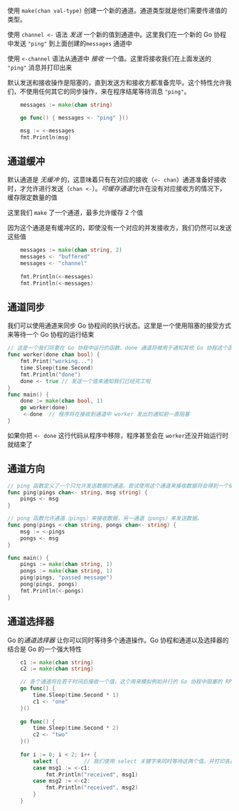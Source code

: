 使用 `make(chan val-type)` 创建一个新的通道。通道类型就是他们需要传递值的类型。

使用 `channel <-` 语法 *发送* 一个新的值到通道中。这里我们在一个新的 Go 协程中发送 `"ping"` 到上面创建的`messages` 通道中

使用 `<-channel` 语法从通道中 *接收* 一个值。这里将接收我们在上面发送的 `"ping"` 消息并打印出来

默认发送和接收操作是阻塞的，直到发送方和接收方都准备完毕。这个特性允许我们，不使用任何其它的同步操作，来在程序结尾等待消息 `"ping"`。

```go
	messages := make(chan string)

	go func() { messages <- "ping" }()

    msg := <-messages
    fmt.Println(msg)
```

## 通道缓冲

默认通道是 *无缓冲* 的，这意味着只有在对应的接收（`<- chan`）通道准备好接收时，才允许进行发送（`chan <-`）。*可缓存通道*允许在没有对应接收方的情况下，缓存限定数量的值



这里我们 `make` 了一个通道，最多允许缓存 2 个值

因为这个通道是有缓冲区的，即使没有一个对应的并发接收方，我们仍然可以发送这些值

```go
	messages := make(chan string, 2)
	messages <- "buffered"
    messages <- "channel"
    
    fmt.Println(<-messages)
    fmt.Println(<-messages)
```

## 通道同步

我们可以使用通道来同步 Go 协程间的执行状态。这里是一个使用阻塞的接受方式来等待一个 Go 协程的运行结束

```go
// 这是一个我们将要在 Go 协程中运行的函数。done 通道将被用于通知其他 Go 协程这个函数已经工作完毕
func worker(done chan bool) { 
    fmt.Print("working...")
    time.Sleep(time.Second)
    fmt.Println("done")
    done <- true // 发送一个值来通知我们已经完工啦
}
func main() {
 	done := make(chan bool, 1)
    go worker(done)
     <-done  // 程序将在接收到通道中 worker 发出的通知前一直阻塞
}

```

如果你把 `<- done` 这行代码从程序中移除，程序甚至会在 `worker`还没开始运行时就结束了



## 通道方向

```go
// ping 函数定义了一个只允许发送数据的通道。尝试使用这个通道来接收数据将会得到一个编译时错误
func ping(pings chan<- string, msg string) {
    pings <- msg
}

// pong 函数允许通道（pings）来接收数据，另一通道（pongs）来发送数据。
func pong(pings <-chan string, pongs chan<- string) {
    msg := <-pings
    pongs <- msg
}

func main() {
    pings := make(chan string, 1)
    pongs := make(chan string, 1)
    ping(pings, "passed message")
    pong(pings, pongs)
    fmt.Println(<-pongs)
}
```

## 通道选择器

Go 的*通道选择器* 让你可以同时等待多个通道操作。Go 协程和通道以及选择器的结合是 Go 的一个强大特性

```go
    c1 := make(chan string)
    c2 := make(chan string)

	// 各个通道将在若干时间后接收一个值，这个用来模拟例如并行的 Go 协程中阻塞的 RPC 操作
    go func() {
        time.Sleep(time.Second * 1)
        c1 <- "one"
    }()
    
    go func() {
        time.Sleep(time.Second * 2)
        c2 <- "two"
    }()
    
    for i := 0; i < 2; i++ {
        select {		// 我们使用 select 关键字来同时等待这两个值，并打印各自接收到的值。
        case msg1 := <-c1:
            fmt.Println("received", msg1)
        case msg2 := <-c2:
            fmt.Println("received", msg2)
        }
    }
```